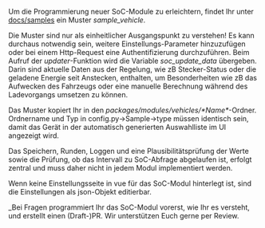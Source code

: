 Um die Programmierung neuer SoC-Module zu erleichtern, findet Ihr unter [docs/samples](https://github.com/openWB/core/tree/master/docs/samples?v30-12-2022) ein Muster _sample_vehicle_.

Die Muster sind nur als einheitlicher Ausgangspunkt zu verstehen! Es kann durchaus notwendig sein, weitere Einstellungs-Parameter hinzuzufügen oder bei einem Http-Request eine Authentifizierung durchzuführen. Beim Aufruf der _updater_-Funktion wird die Variable _soc_update_data_ übergeben. Darin sind aktuelle Daten aus der Regelung, wie zB Stecker-Status oder die geladene Energie seit Anstecken, enthalten, um Besonderheiten wie zB das Aufwecken des Fahrzeugs oder eine manuelle Berechnung während des Ladevorgangs umsetzen zu können.

Das Muster kopiert Ihr in den _packages/modules/vehicles/\*Name\*_-Ordner. Ordnername und Typ in config.py->Sample->type müssen identisch sein, damit das Gerät in der automatisch generierten Auswahlliste im UI angezeigt wird.

Das Speichern, Runden, Loggen und eine Plausibilitätsprüfung der Werte sowie die Prüfung, ob das Intervall zu SoC-Abfrage abgelaufen ist, erfolgt zentral und muss daher nicht in jedem Modul implementiert werden.

Wenn keine Einstellungsseite in vue für das SoC-Modul hinterlegt ist, sind die Einstellungen als json-Objekt editierbar.

_Bei Fragen programmiert Ihr das SoC-Modul vorerst, wie Ihr es versteht, und erstellt einen (Draft-)PR. Wir unterstützen Euch gerne per Review.
